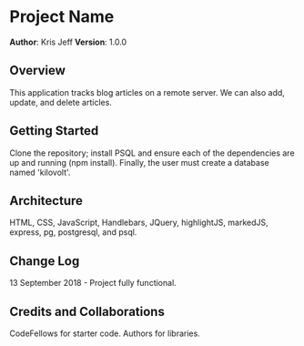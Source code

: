 # Project Name

**Author**: Kris Jeff
**Version**: 1.0.0 

## Overview
This application tracks blog articles on a remote server.  We can also add, update, and delete articles.

## Getting Started
Clone the repository; install PSQL and ensure each of the dependencies are up and running (npm install). Finally, the user must create a database named 'kilovolt'.

## Architecture
HTML, CSS, JavaScript, Handlebars, JQuery, highlightJS, markedJS, express, pg, postgresql, and psql.

## Change Log
13 September 2018 - Project fully functional.

## Credits and Collaborations
CodeFellows for starter code. Authors for libraries.